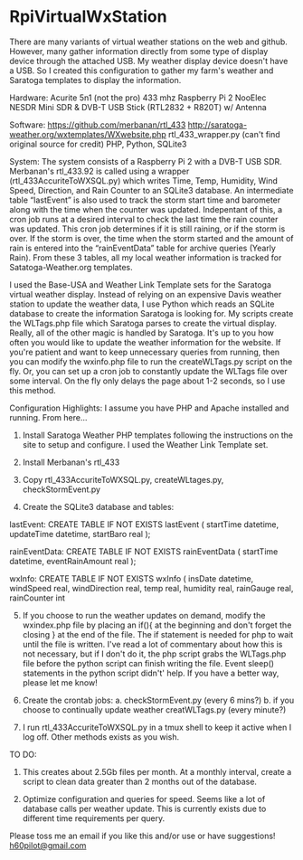 ﻿# RpiVirtualWxStation

There are many variants of virtual weather stations on the web and github. However, many gather information directly from some type of display device through the attached USB.  My weather display device doesn't have a USB.  So I created this configuration to gather my farm's weather and Saratoga templates to display the information.    

Hardware:
Acurite 5n1 (not the pro) 433 mhz
Raspberry Pi 2
NooElec NESDR Mini SDR & DVB-T USB Stick (RTL2832 + R820T) w/ Antenna

Software:
https://github.com/merbanan/rtl_433
http://saratoga-weather.org/wxtemplates/WXwebsite.php
rtl_433_wrapper.py (can't find original source for credit) 
PHP, Python, SQLite3

System:
The system consists of a Raspberry Pi 2 with a DVB-T USB SDR.  Merbanan's rtl_433.92 is called using a wrapper (rtl_433AccuriteToWXSQL.py) which writes Time, Temp, Humidity, Wind Speed, Direction, and Rain Counter to an SQLite3 database.  An intermediate table “lastEvent” is also used to track the storm start time and barometer along with the time when the counter was updated.  Indepentant of this, a cron job runs at a desired interval to check the last time the rain counter was updated.  This cron job determines if it is still raining, or if the storm is over.  If the storm is over, the time when the storm started and the amount of rain is entered into the “rainEventData” table for archive queries (Yearly Rain). From these 3 tables, all my local weather information is tracked for Satatoga-Weather.org templates.  

I used the Base-USA and Weather Link Template sets for the Saratoga virtual weather display. Instead of relying on an expensive Davis weather station to update the weather data, I use Python which reads an SQLite database to create the information Saratoga is looking for.  My scripts create the WLTags.php file which Saratoga parses to create the virtual display.  Really, all of the other magic is handled by Saratoga.  It's up to you how often you would like to update the weather information for the website.  If you're patient and want to keep unnecessary queries from running, then you can modify the wxinfo.php file to run the createWLTags.py script on the fly. Or, you can set up a cron job to constantly update the WLTags file over some interval.  On the fly only delays the page about 1-2 seconds, so I use this method.  

Configuration Highlights:
I assume you have PHP and Apache installed and running.  From here...

1. Install Saratoga Weather PHP templates following the instructions on the site to setup and configure.  I used the Weather Link Template set.  

2. Install Merbanan's rtl_433 

3. Copy  rtl_433AccuriteToWXSQL.py, createWLtages.py, checkStormEvent.py

4. Create the SQLite3 database and tables:

lastEvent: 
   CREATE TABLE IF NOT EXISTS lastEvent (
       startTime               datetime,
       updateTime              datetime,
       startBaro               real
       );

rainEventData:
 CREATE TABLE IF NOT EXISTS rainEventData (
        startTime               datetime,
        eventRainAmount         real
   );

wxInfo: 
CREATE TABLE IF NOT EXISTS wxInfo (
        insDate                 datetime,
        windSpeed               real,
        windDirection           real,
        temp                    real,
        humidity                real,
        rainGauge               real,
        rainCounter             int



5. If you choose to run the weather updates on demand, modify the wxindex.php file by placing an if(){ at the beginning and don't forget the closing } at the end of the file.  The if statement is needed for php to wait until the file is written. I've read a lot of commentary about how this is not necessary, but if I don't do it, the php script grabs the WLTags.php file before the python script can finish writing the file.  Event sleep() statements in the python script didn't' help.  If you have a better way, please let me know!  

	<?php
	$result = exec('/path/to/createWLTags.py');
	if ($result){
		require_once("Settings.php");
		require_once("common.php");
		#############################################################
		$TITLE= $SITE['organ'] . " - Home";
		... 
		... 
		... 
		#####################################################################
		include("footer.php");
	}

6. Create the crontab jobs:
	a. checkStormEvent.py (every 6 mins?)
	b. if you choose to continually update weather creatWLTags.py (every minute?)

7.  I run rtl_433AccuriteToWXSQL.py in a tmux shell to keep it active when I log off.  Other methods exists as you wish. 

TO DO:  
1.  This creates about 2.5Gb files per month.  At a monthly interval, create a script to clean data greater than 2 months out of the database.  

2.  Optimize configuration and queries for speed. Seems like a lot of database calls per weather update.  This is currently exists due to different time requirements per query.  

Please toss me an email if you like this and/or use or have suggestions!
h60pilot@gmail.com
